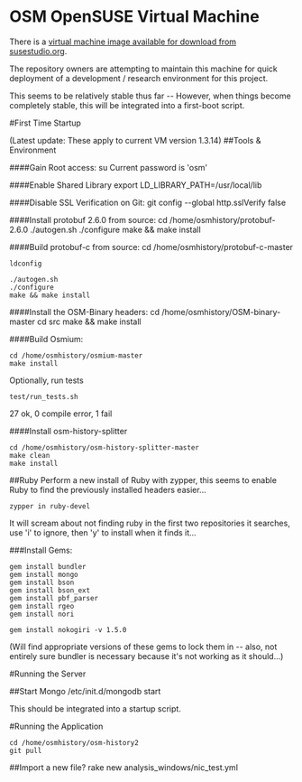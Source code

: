 OSM OpenSUSE Virtual Machine
============================
There is a [virtual machine image available for download from susestudio.org](https://susestudio.com/a/ukxbT7/osmhistory_opensuse_13_1). 

The repository owners are attempting to maintain this machine for quick deployment of a development / research environment for this project.

This seems to be relatively stable thus far -- However, when things become completely stable, this will be integrated into a first-boot script.


#First Time Startup

(Latest update: These apply to current VM version 1.3.14)
##Tools & Environment

####Gain Root access:
	su
Current password is 'osm'

####Enable Shared Library
	export LD_LIBRARY_PATH=/usr/local/lib

####Disable SSL Verification on Git:
	git config --global http.sslVerify false
	
####Install protobuf 2.6.0 from source: 
	cd /home/osmhistory/protobuf-2.6.0
	./autogen.sh
	./configure
	make && make install

####Build protobuf-c from source:
	cd /home/osmhistory/protobuf-c-master

	ldconfig

	./autogen.sh
	./configure	
	make && make install
		
####Install the OSM-Binary headers: 
	cd /home/osmhistory/OSM-binary-master
	cd src
	make && make install

####Build Osmium: 

	cd /home/osmhistory/osmium-master
	make install
	
Optionally, run tests

	test/run_tests.sh 
	
27 ok, 0 compile error, 1 fail
	
####Install osm-history-splitter

	cd /home/osmhistory/osm-history-splitter-master
	make clean
	make install


##Ruby
Perform a new install of Ruby with zypper, this seems to enable Ruby to find the previously installed headers easier...

	zypper in ruby-devel

It will scream about not finding ruby in the first two repositories it searches, use 'i' to ignore, then 'y' to install when it finds it...

###Install Gems: 

	gem install bundler
	gem install mongo
	gem install bson
	gem install bson_ext
	gem install pbf_parser
	gem install rgeo
	gem install nori

	gem install nokogiri -v 1.5.0

(Will find appropriate versions of these gems to lock them in -- also, not entirely sure bundler is necessary because it's not working as it should...)

#Running the Server

##Start Mongo
	/etc/init.d/mongodb start
	
This should be integrated into a startup script.
	
#Running the Application

	cd /home/osmhistory/osm-history2
	git pull

##Import a new file?
	rake new analysis_windows/nic_test.yml
